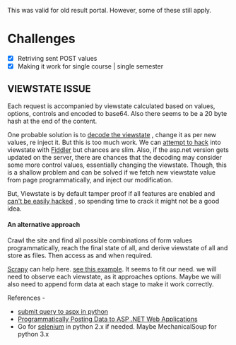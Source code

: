 This was valid for old result portal. However, some of these still apply. 

# Challenges

- [x] Retriving sent POST values
- [x] Making it work for single course | single semester

## VIEWSTATE ISSUE

Each request is accompanied by viewstate calculated based on values, options, controls and encoded to base64.
Also there seems to be a 20 byte hash at the end of the content.

One probable solution is to
[decode the viewstate](http://viewstatedecoder.azurewebsites.net/)
, change it as per new values, re inject it. But this is too much work. We can
[attempt to hack](https://www.jardinesoftware.net/2012/09/17/viewstate-xss-whats-the-deal/)
into viewstate with
[Fiddler](https://www.telerik.com/fiddler)
but chances are slim. Also, if the asp.net version gets updated on the server, there are chances that the decoding may consider
some more control values, essentially changing the viewstate. Though, this is a shallow problem and can be solved if we fetch
new viewstate value from page programmatically, and inject our modification.

But,
Viewstate is by default tamper proof if all features are enabled and
[can't be easily hacked](https://security.stackexchange.com/questions/18652/is-this-a-viewstate-attack)
, so spending time to crack it might not be a good idea.

#### An alternative approach

Crawl the site and find all possible combinations of form values programmatically, reach the final state of all,
and derive viewstate of all and store as files. Then access as and when required.

[Scrapy](https://scrapy.org/) can help here.
[see this example](https://blog.scrapinghub.com/2016/04/20/scrapy-tips-from-the-pros-april-2016-edition/).
It seems to fit our need. we will need to observe each viewstate, as it approaches options. Maybe we will also need to append form data at each stage to make it work correctly.

References -

- [submit query to aspx in python](https://stackoverflow.com/questions/1480356/how-to-submit-query-to-aspx-page-in-python)
- [Programmatically Posting Data to ASP .NET Web Applications](http://dotnet.sys-con.com/node/45127)
- Go for [selenium](http://www.seleniumhq.org/) in python 2.x if needed. Maybe MechanicalSoup for python 3.x
